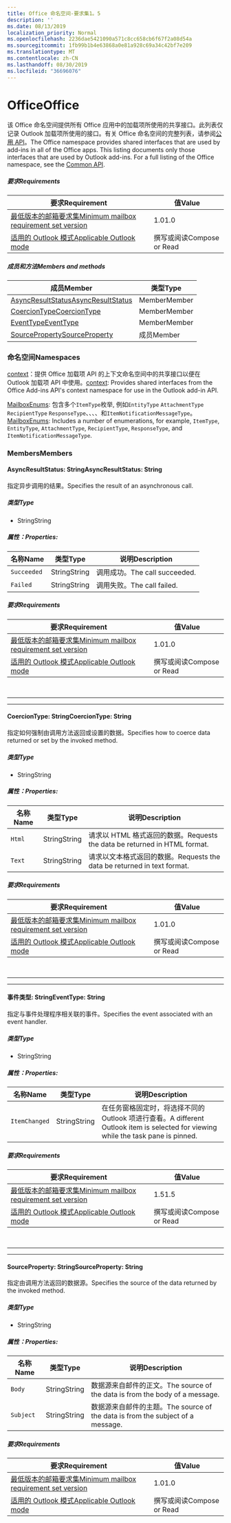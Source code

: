```yaml
---
title: Office 命名空间-要求集1。5
description: ''
ms.date: 08/13/2019
localization_priority: Normal
ms.openlocfilehash: 2236dae5421090a571c8cc658cb6f67f2a08d54a
ms.sourcegitcommit: 1fb99b1b4e63868a0e81a928c69a34c42bf7e209
ms.translationtype: MT
ms.contentlocale: zh-CN
ms.lasthandoff: 08/30/2019
ms.locfileid: "36696076"
---
```

# <a name="office"></a><span data-ttu-id="dc73d-102">Office</span><span class="sxs-lookup"><span data-stu-id="dc73d-102">Office</span></span>

<span data-ttu-id="dc73d-p101">该 Office 命名空间提供所有 Office 应用中的加载项所使用的共享接口。此列表仅记录 Outlook 加载项所使用的接口。有关 Office 命名空间的完整列表，请参阅[公用 API](/javascript/api/office)。</span><span class="sxs-lookup"><span data-stu-id="dc73d-p101">The Office namespace provides shared interfaces that are used by add-ins in all of the Office apps. This listing documents only those interfaces that are used by Outlook add-ins. For a full listing of the Office namespace, see the [Common API](/javascript/api/office).</span></span>

##### <a name="requirements"></a><span data-ttu-id="dc73d-105">要求</span><span class="sxs-lookup"><span data-stu-id="dc73d-105">Requirements</span></span>

|<span data-ttu-id="dc73d-106">要求</span><span class="sxs-lookup"><span data-stu-id="dc73d-106">Requirement</span></span>| <span data-ttu-id="dc73d-107">值</span><span class="sxs-lookup"><span data-stu-id="dc73d-107">Value</span></span>|
|---|---|
|[<span data-ttu-id="dc73d-108">最低版本的邮箱要求集</span><span class="sxs-lookup"><span data-stu-id="dc73d-108">Minimum mailbox requirement set version</span></span>](/office/dev/add-ins/reference/requirement-sets/outlook-api-requirement-sets)| <span data-ttu-id="dc73d-109">1.0</span><span class="sxs-lookup"><span data-stu-id="dc73d-109">1.0</span></span>|
|[<span data-ttu-id="dc73d-110">适用的 Outlook 模式</span><span class="sxs-lookup"><span data-stu-id="dc73d-110">Applicable Outlook mode</span></span>](/outlook/add-ins/#extension-points)| <span data-ttu-id="dc73d-111">撰写或阅读</span><span class="sxs-lookup"><span data-stu-id="dc73d-111">Compose or Read</span></span>|

##### <a name="members-and-methods"></a><span data-ttu-id="dc73d-112">成员和方法</span><span class="sxs-lookup"><span data-stu-id="dc73d-112">Members and methods</span></span>

| <span data-ttu-id="dc73d-113">成员</span><span class="sxs-lookup"><span data-stu-id="dc73d-113">Member</span></span> | <span data-ttu-id="dc73d-114">类型</span><span class="sxs-lookup"><span data-stu-id="dc73d-114">Type</span></span> |
|--------|------|
| [<span data-ttu-id="dc73d-115">AsyncResultStatus</span><span class="sxs-lookup"><span data-stu-id="dc73d-115">AsyncResultStatus</span></span>](#asyncresultstatus-string) | <span data-ttu-id="dc73d-116">Member</span><span class="sxs-lookup"><span data-stu-id="dc73d-116">Member</span></span> |
| [<span data-ttu-id="dc73d-117">CoercionType</span><span class="sxs-lookup"><span data-stu-id="dc73d-117">CoercionType</span></span>](#coerciontype-string) | <span data-ttu-id="dc73d-118">Member</span><span class="sxs-lookup"><span data-stu-id="dc73d-118">Member</span></span> |
| [<span data-ttu-id="dc73d-119">EventType</span><span class="sxs-lookup"><span data-stu-id="dc73d-119">EventType</span></span>](#eventtype-string) | <span data-ttu-id="dc73d-120">Member</span><span class="sxs-lookup"><span data-stu-id="dc73d-120">Member</span></span> |
| [<span data-ttu-id="dc73d-121">SourceProperty</span><span class="sxs-lookup"><span data-stu-id="dc73d-121">SourceProperty</span></span>](#sourceproperty-string) | <span data-ttu-id="dc73d-122">成员</span><span class="sxs-lookup"><span data-stu-id="dc73d-122">Member</span></span> |

### <a name="namespaces"></a><span data-ttu-id="dc73d-123">命名空间</span><span class="sxs-lookup"><span data-stu-id="dc73d-123">Namespaces</span></span>

<span data-ttu-id="dc73d-124">[context](office.context.md)：提供 Office 加载项 API 的上下文命名空间中的共享接口以便在 Outlook 加载项 API 中使用。</span><span class="sxs-lookup"><span data-stu-id="dc73d-124">[context](office.context.md): Provides shared interfaces from the Office Add-ins API's context namespace for use in the Outlook add-in API.</span></span>

<span data-ttu-id="dc73d-125">[MailboxEnums](/javascript/api/outlook/office.mailboxenums.attachmenttype?view=outlook-js-1.5): 包含多个`ItemType`枚举, 例如`EntityType` `AttachmentType` `RecipientType` `ResponseType`、、、、和`ItemNotificationMessageType`。</span><span class="sxs-lookup"><span data-stu-id="dc73d-125">[MailboxEnums](/javascript/api/outlook/office.mailboxenums.attachmenttype?view=outlook-js-1.5): Includes a number of enumerations, for example, `ItemType`, `EntityType`, `AttachmentType`, `RecipientType`, `ResponseType`, and `ItemNotificationMessageType`.</span></span>

### <a name="members"></a><span data-ttu-id="dc73d-126">Members</span><span class="sxs-lookup"><span data-stu-id="dc73d-126">Members</span></span>

#### <a name="asyncresultstatus-string"></a><span data-ttu-id="dc73d-127">AsyncResultStatus: String</span><span class="sxs-lookup"><span data-stu-id="dc73d-127">AsyncResultStatus: String</span></span>

<span data-ttu-id="dc73d-128">指定异步调用的结果。</span><span class="sxs-lookup"><span data-stu-id="dc73d-128">Specifies the result of an asynchronous call.</span></span>

##### <a name="type"></a><span data-ttu-id="dc73d-129">类型</span><span class="sxs-lookup"><span data-stu-id="dc73d-129">Type</span></span>

*   <span data-ttu-id="dc73d-130">String</span><span class="sxs-lookup"><span data-stu-id="dc73d-130">String</span></span>

##### <a name="properties"></a><span data-ttu-id="dc73d-131">属性：</span><span class="sxs-lookup"><span data-stu-id="dc73d-131">Properties:</span></span>

|<span data-ttu-id="dc73d-132">名称</span><span class="sxs-lookup"><span data-stu-id="dc73d-132">Name</span></span>| <span data-ttu-id="dc73d-133">类型</span><span class="sxs-lookup"><span data-stu-id="dc73d-133">Type</span></span>| <span data-ttu-id="dc73d-134">说明</span><span class="sxs-lookup"><span data-stu-id="dc73d-134">Description</span></span>|
|---|---|---|
|`Succeeded`| <span data-ttu-id="dc73d-135">String</span><span class="sxs-lookup"><span data-stu-id="dc73d-135">String</span></span>|<span data-ttu-id="dc73d-136">调用成功。</span><span class="sxs-lookup"><span data-stu-id="dc73d-136">The call succeeded.</span></span>|
|`Failed`| <span data-ttu-id="dc73d-137">String</span><span class="sxs-lookup"><span data-stu-id="dc73d-137">String</span></span>|<span data-ttu-id="dc73d-138">调用失败。</span><span class="sxs-lookup"><span data-stu-id="dc73d-138">The call failed.</span></span>|

##### <a name="requirements"></a><span data-ttu-id="dc73d-139">要求</span><span class="sxs-lookup"><span data-stu-id="dc73d-139">Requirements</span></span>

|<span data-ttu-id="dc73d-140">要求</span><span class="sxs-lookup"><span data-stu-id="dc73d-140">Requirement</span></span>| <span data-ttu-id="dc73d-141">值</span><span class="sxs-lookup"><span data-stu-id="dc73d-141">Value</span></span>|
|---|---|
|[<span data-ttu-id="dc73d-142">最低版本的邮箱要求集</span><span class="sxs-lookup"><span data-stu-id="dc73d-142">Minimum mailbox requirement set version</span></span>](/office/dev/add-ins/reference/requirement-sets/outlook-api-requirement-sets)| <span data-ttu-id="dc73d-143">1.0</span><span class="sxs-lookup"><span data-stu-id="dc73d-143">1.0</span></span>|
|[<span data-ttu-id="dc73d-144">适用的 Outlook 模式</span><span class="sxs-lookup"><span data-stu-id="dc73d-144">Applicable Outlook mode</span></span>](/outlook/add-ins/#extension-points)| <span data-ttu-id="dc73d-145">撰写或阅读</span><span class="sxs-lookup"><span data-stu-id="dc73d-145">Compose or Read</span></span>|

<br>

---
---

#### <a name="coerciontype-string"></a><span data-ttu-id="dc73d-146">CoercionType: String</span><span class="sxs-lookup"><span data-stu-id="dc73d-146">CoercionType: String</span></span>

<span data-ttu-id="dc73d-147">指定如何强制由调用方法返回或设置的数据。</span><span class="sxs-lookup"><span data-stu-id="dc73d-147">Specifies how to coerce data returned or set by the invoked method.</span></span>

##### <a name="type"></a><span data-ttu-id="dc73d-148">类型</span><span class="sxs-lookup"><span data-stu-id="dc73d-148">Type</span></span>

*   <span data-ttu-id="dc73d-149">String</span><span class="sxs-lookup"><span data-stu-id="dc73d-149">String</span></span>

##### <a name="properties"></a><span data-ttu-id="dc73d-150">属性：</span><span class="sxs-lookup"><span data-stu-id="dc73d-150">Properties:</span></span>

|<span data-ttu-id="dc73d-151">名称</span><span class="sxs-lookup"><span data-stu-id="dc73d-151">Name</span></span>| <span data-ttu-id="dc73d-152">类型</span><span class="sxs-lookup"><span data-stu-id="dc73d-152">Type</span></span>| <span data-ttu-id="dc73d-153">说明</span><span class="sxs-lookup"><span data-stu-id="dc73d-153">Description</span></span>|
|---|---|---|
|`Html`| <span data-ttu-id="dc73d-154">String</span><span class="sxs-lookup"><span data-stu-id="dc73d-154">String</span></span>|<span data-ttu-id="dc73d-155">请求以 HTML 格式返回的数据。</span><span class="sxs-lookup"><span data-stu-id="dc73d-155">Requests the data be returned in HTML format.</span></span>|
|`Text`| <span data-ttu-id="dc73d-156">String</span><span class="sxs-lookup"><span data-stu-id="dc73d-156">String</span></span>|<span data-ttu-id="dc73d-157">请求以文本格式返回的数据。</span><span class="sxs-lookup"><span data-stu-id="dc73d-157">Requests the data be returned in text format.</span></span>|

##### <a name="requirements"></a><span data-ttu-id="dc73d-158">要求</span><span class="sxs-lookup"><span data-stu-id="dc73d-158">Requirements</span></span>

|<span data-ttu-id="dc73d-159">要求</span><span class="sxs-lookup"><span data-stu-id="dc73d-159">Requirement</span></span>| <span data-ttu-id="dc73d-160">值</span><span class="sxs-lookup"><span data-stu-id="dc73d-160">Value</span></span>|
|---|---|
|[<span data-ttu-id="dc73d-161">最低版本的邮箱要求集</span><span class="sxs-lookup"><span data-stu-id="dc73d-161">Minimum mailbox requirement set version</span></span>](/office/dev/add-ins/reference/requirement-sets/outlook-api-requirement-sets)| <span data-ttu-id="dc73d-162">1.0</span><span class="sxs-lookup"><span data-stu-id="dc73d-162">1.0</span></span>|
|[<span data-ttu-id="dc73d-163">适用的 Outlook 模式</span><span class="sxs-lookup"><span data-stu-id="dc73d-163">Applicable Outlook mode</span></span>](/outlook/add-ins/#extension-points)| <span data-ttu-id="dc73d-164">撰写或阅读</span><span class="sxs-lookup"><span data-stu-id="dc73d-164">Compose or Read</span></span>|

<br>

---
---

#### <a name="eventtype-string"></a><span data-ttu-id="dc73d-165">事件类型: String</span><span class="sxs-lookup"><span data-stu-id="dc73d-165">EventType: String</span></span>

<span data-ttu-id="dc73d-166">指定与事件处理程序相关联的事件。</span><span class="sxs-lookup"><span data-stu-id="dc73d-166">Specifies the event associated with an event handler.</span></span>

##### <a name="type"></a><span data-ttu-id="dc73d-167">类型</span><span class="sxs-lookup"><span data-stu-id="dc73d-167">Type</span></span>

*   <span data-ttu-id="dc73d-168">String</span><span class="sxs-lookup"><span data-stu-id="dc73d-168">String</span></span>

##### <a name="properties"></a><span data-ttu-id="dc73d-169">属性：</span><span class="sxs-lookup"><span data-stu-id="dc73d-169">Properties:</span></span>

| <span data-ttu-id="dc73d-170">名称</span><span class="sxs-lookup"><span data-stu-id="dc73d-170">Name</span></span> | <span data-ttu-id="dc73d-171">类型</span><span class="sxs-lookup"><span data-stu-id="dc73d-171">Type</span></span> | <span data-ttu-id="dc73d-172">说明</span><span class="sxs-lookup"><span data-stu-id="dc73d-172">Description</span></span> |
|---|---|---|
|`ItemChanged`| <span data-ttu-id="dc73d-173">String</span><span class="sxs-lookup"><span data-stu-id="dc73d-173">String</span></span> | <span data-ttu-id="dc73d-174">在任务窗格固定时，将选择不同的 Outlook 项进行查看。</span><span class="sxs-lookup"><span data-stu-id="dc73d-174">A different Outlook item is selected for viewing while the task pane is pinned.</span></span> |

##### <a name="requirements"></a><span data-ttu-id="dc73d-175">要求</span><span class="sxs-lookup"><span data-stu-id="dc73d-175">Requirements</span></span>

|<span data-ttu-id="dc73d-176">要求</span><span class="sxs-lookup"><span data-stu-id="dc73d-176">Requirement</span></span>| <span data-ttu-id="dc73d-177">值</span><span class="sxs-lookup"><span data-stu-id="dc73d-177">Value</span></span>|
|---|---|
|[<span data-ttu-id="dc73d-178">最低版本的邮箱要求集</span><span class="sxs-lookup"><span data-stu-id="dc73d-178">Minimum mailbox requirement set version</span></span>](/office/dev/add-ins/reference/requirement-sets/outlook-api-requirement-sets)| <span data-ttu-id="dc73d-179">1.5</span><span class="sxs-lookup"><span data-stu-id="dc73d-179">1.5</span></span> |
|[<span data-ttu-id="dc73d-180">适用的 Outlook 模式</span><span class="sxs-lookup"><span data-stu-id="dc73d-180">Applicable Outlook mode</span></span>](/outlook/add-ins/#extension-points)| <span data-ttu-id="dc73d-181">撰写或阅读</span><span class="sxs-lookup"><span data-stu-id="dc73d-181">Compose or Read</span></span> |

<br>

---
---

#### <a name="sourceproperty-string"></a><span data-ttu-id="dc73d-182">SourceProperty: String</span><span class="sxs-lookup"><span data-stu-id="dc73d-182">SourceProperty: String</span></span>

<span data-ttu-id="dc73d-183">指定由调用方法返回的数据源。</span><span class="sxs-lookup"><span data-stu-id="dc73d-183">Specifies the source of the data returned by the invoked method.</span></span>

##### <a name="type"></a><span data-ttu-id="dc73d-184">类型</span><span class="sxs-lookup"><span data-stu-id="dc73d-184">Type</span></span>

*   <span data-ttu-id="dc73d-185">String</span><span class="sxs-lookup"><span data-stu-id="dc73d-185">String</span></span>

##### <a name="properties"></a><span data-ttu-id="dc73d-186">属性：</span><span class="sxs-lookup"><span data-stu-id="dc73d-186">Properties:</span></span>

|<span data-ttu-id="dc73d-187">名称</span><span class="sxs-lookup"><span data-stu-id="dc73d-187">Name</span></span>| <span data-ttu-id="dc73d-188">类型</span><span class="sxs-lookup"><span data-stu-id="dc73d-188">Type</span></span>| <span data-ttu-id="dc73d-189">说明</span><span class="sxs-lookup"><span data-stu-id="dc73d-189">Description</span></span>|
|---|---|---|
|`Body`| <span data-ttu-id="dc73d-190">String</span><span class="sxs-lookup"><span data-stu-id="dc73d-190">String</span></span>|<span data-ttu-id="dc73d-191">数据源来自邮件的正文。</span><span class="sxs-lookup"><span data-stu-id="dc73d-191">The source of the data is from the body of a message.</span></span>|
|`Subject`| <span data-ttu-id="dc73d-192">String</span><span class="sxs-lookup"><span data-stu-id="dc73d-192">String</span></span>|<span data-ttu-id="dc73d-193">数据源来自邮件的主题。</span><span class="sxs-lookup"><span data-stu-id="dc73d-193">The source of the data is from the subject of a message.</span></span>|

##### <a name="requirements"></a><span data-ttu-id="dc73d-194">要求</span><span class="sxs-lookup"><span data-stu-id="dc73d-194">Requirements</span></span>

|<span data-ttu-id="dc73d-195">要求</span><span class="sxs-lookup"><span data-stu-id="dc73d-195">Requirement</span></span>| <span data-ttu-id="dc73d-196">值</span><span class="sxs-lookup"><span data-stu-id="dc73d-196">Value</span></span>|
|---|---|
|[<span data-ttu-id="dc73d-197">最低版本的邮箱要求集</span><span class="sxs-lookup"><span data-stu-id="dc73d-197">Minimum mailbox requirement set version</span></span>](/office/dev/add-ins/reference/requirement-sets/outlook-api-requirement-sets)| <span data-ttu-id="dc73d-198">1.0</span><span class="sxs-lookup"><span data-stu-id="dc73d-198">1.0</span></span>|
|[<span data-ttu-id="dc73d-199">适用的 Outlook 模式</span><span class="sxs-lookup"><span data-stu-id="dc73d-199">Applicable Outlook mode</span></span>](/outlook/add-ins/#extension-points)| <span data-ttu-id="dc73d-200">撰写或阅读</span><span class="sxs-lookup"><span data-stu-id="dc73d-200">Compose or Read</span></span>|
